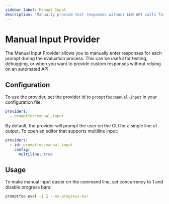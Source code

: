 ```yaml
---
sidebar_label: Manual Input
description: 'Manually provide test responses without LLM API calls for rapid prototyping, debugging, and baseline evaluation testing'
---
```


# Manual Input Provider

The Manual Input Provider allows you to manually enter responses for each prompt during the evaluation process. This can be useful for testing, debugging, or when you want to provide custom responses without relying on an automated API.

## Configuration

To use the provider, set the provider id to `promptfoo:manual-input` in your configuration file:

```yaml
providers:
  - promptfoo:manual-input
```

By default, the provider will prompt the user on the CLI for a single line of output. To open an editor that supports multiline input:

```yaml
providers:
  - id: promptfoo:manual-input
    config:
      multiline: true
```

## Usage

To make manual input easier on the command line, set concurrency to 1 and disable progress bars:

```sh
promptfoo eval -j 1 --no-progress-bar
```
